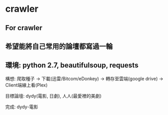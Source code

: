 # crawler
For crawler
----------------
希望能將自己常用的論壇都寫過一輪
----------------
環境: python 2.7, beautifulsoup, requests
----------------
構想:
爬取種子 -> 下載(迅雷/Bitcom/eDonkey) -> 轉存至雲端(google drive) -> Client端線上看(Plex)

目標論壇: dydy(電影, 日劇), 人人(最愛裡的美劇)

完成: dydy-電影
